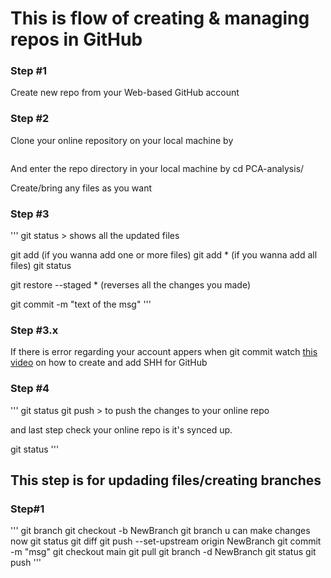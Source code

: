 # This is flow of creating & managing repos in GitHub
### Step #1
Create new repo from your Web-based GitHub account

### Step #2

Clone your online repository on your local machine by 
```git clone git@github.com:salohiddin22/PCA-analysis.git
```

And enter the repo directory in your local machine by cd PCA-analysis/

Create/bring any files as you want

### Step #3
'''
git status  > shows all the updated files

git add <file name> <file name>  (if you wanna add one or more files)
git add *  (if you wanna add all files)
git status

git restore --staged *  (reverses all the changes you made) 

git commit -m "text of the msg"
'''

### Step #3.x

If there is error regarding your account appers when git commit watch [this video](https://youtu.be/3wAaPNxgLHI?si=Yarxhgsj25RTkMHI) on how to create and add SHH for GitHub


### Step #4
'''
git status
git push > to push the changes to your online repo

and last step check your online repo is it's synced up.

git status
'''

## This step is for updading files/creating branches

### Step#1
'''
git branch
git checkout -b NewBranch
git branch
u can make changes now
git status
git diff <file name>
git push --set-upstream origin NewBranch 
git commit -m "msg"
git checkout main
git pull
git branch -d NewBranch
git status
git push
'''